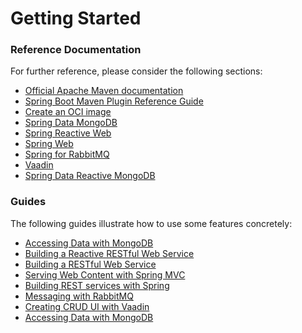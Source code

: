 # Getting Started

### Reference Documentation

For further reference, please consider the following sections:

* [Official Apache Maven documentation](https://maven.apache.org/guides/index.html)
* [Spring Boot Maven Plugin Reference Guide](https://docs.spring.io/spring-boot/docs/3.1.5/maven-plugin/reference/html/)
* [Create an OCI image](https://docs.spring.io/spring-boot/docs/3.1.5/maven-plugin/reference/html/#build-image)
* [Spring Data MongoDB](https://docs.spring.io/spring-boot/docs/3.1.5/reference/htmlsingle/index.html#data.nosql.mongodb)
* [Spring Reactive Web](https://docs.spring.io/spring-boot/docs/3.1.5/reference/htmlsingle/index.html#web.reactive)
* [Spring Web](https://docs.spring.io/spring-boot/docs/3.1.5/reference/htmlsingle/index.html#web)
* [Spring for RabbitMQ](https://docs.spring.io/spring-boot/docs/3.1.5/reference/htmlsingle/index.html#messaging.amqp)
* [Vaadin](https://vaadin.com/docs)
* [Spring Data Reactive MongoDB](https://docs.spring.io/spring-boot/docs/3.1.5/reference/htmlsingle/index.html#data.nosql.mongodb)

### Guides

The following guides illustrate how to use some features concretely:

* [Accessing Data with MongoDB](https://spring.io/guides/gs/accessing-data-mongodb/)
* [Building a Reactive RESTful Web Service](https://spring.io/guides/gs/reactive-rest-service/)
* [Building a RESTful Web Service](https://spring.io/guides/gs/rest-service/)
* [Serving Web Content with Spring MVC](https://spring.io/guides/gs/serving-web-content/)
* [Building REST services with Spring](https://spring.io/guides/tutorials/rest/)
* [Messaging with RabbitMQ](https://spring.io/guides/gs/messaging-rabbitmq/)
* [Creating CRUD UI with Vaadin](https://spring.io/guides/gs/crud-with-vaadin/)
* [Accessing Data with MongoDB](https://spring.io/guides/gs/accessing-data-mongodb/)

